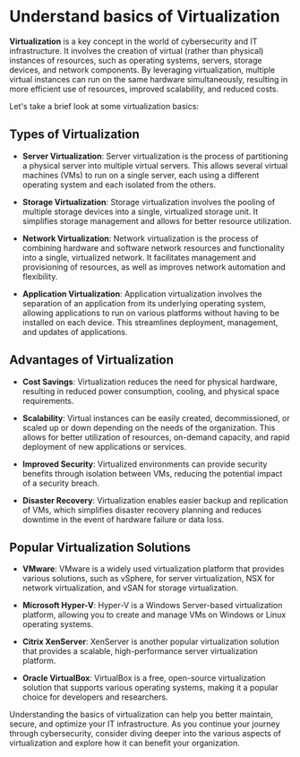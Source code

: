 # Understand basics of Virtualization

**Virtualization** is a key concept in the world of cybersecurity and IT infrastructure. It involves the creation of virtual (rather than physical) instances of resources, such as operating systems, servers, storage devices, and network components. By leveraging virtualization, multiple virtual instances can run on the same hardware simultaneously, resulting in more efficient use of resources, improved scalability, and reduced costs.

Let's take a brief look at some virtualization basics:

## Types of Virtualization

- **Server Virtualization**: Server virtualization is the process of partitioning a physical server into multiple virtual servers. This allows several virtual machines (VMs) to run on a single server, each using a different operating system and each isolated from the others.

- **Storage Virtualization**: Storage virtualization involves the pooling of multiple storage devices into a single, virtualized storage unit. It simplifies storage management and allows for better resource utilization.

- **Network Virtualization**: Network virtualization is the process of combining hardware and software network resources and functionality into a single, virtualized network. It facilitates management and provisioning of resources, as well as improves network automation and flexibility.

- **Application Virtualization**: Application virtualization involves the separation of an application from its underlying operating system, allowing applications to run on various platforms without having to be installed on each device. This streamlines deployment, management, and updates of applications.

## Advantages of Virtualization

- **Cost Savings**: Virtualization reduces the need for physical hardware, resulting in reduced power consumption, cooling, and physical space requirements.

- **Scalability**: Virtual instances can be easily created, decommissioned, or scaled up or down depending on the needs of the organization. This allows for better utilization of resources, on-demand capacity, and rapid deployment of new applications or services.

- **Improved Security**: Virtualized environments can provide security benefits through isolation between VMs, reducing the potential impact of a security breach.

- **Disaster Recovery**: Virtualization enables easier backup and replication of VMs, which simplifies disaster recovery planning and reduces downtime in the event of hardware failure or data loss.

## Popular Virtualization Solutions

- **VMware**: VMware is a widely used virtualization platform that provides various solutions, such as vSphere, for server virtualization, NSX for network virtualization, and vSAN for storage virtualization.

- **Microsoft Hyper-V**: Hyper-V is a Windows Server-based virtualization platform, allowing you to create and manage VMs on Windows or Linux operating systems.

- **Citrix XenServer**: XenServer is another popular virtualization solution that provides a scalable, high-performance server virtualization platform.

- **Oracle VirtualBox**: VirtualBox is a free, open-source virtualization solution that supports various operating systems, making it a popular choice for developers and researchers.

Understanding the basics of virtualization can help you better maintain, secure, and optimize your IT infrastructure. As you continue your journey through cybersecurity, consider diving deeper into the various aspects of virtualization and explore how it can benefit your organization.
